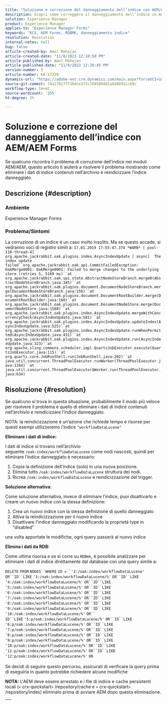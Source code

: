 ```yaml
---
title: "Soluzione e correzione del danneggiamento dell’indice con AEM/AEM Forms"
description: Scopri come correggere il danneggiamento dell’indice in Adobe Experience Forms. Eliminare i dati di indice contenuti nel repository e reindicizzare l'indice danneggiato.
solution: Experience Manager
product: Experience Manager
applies-to: "Experience Manager Forms"
keywords: "KCS, AEM Forms, RDBMK, danneggiamento indice"
resolution: Resolution
internal-notes: null
bug: false
article-created-by: Amol Mahajan
article-created-date: "11/8/2023 12:10:50 PM"
article-published-by: Amol Mahajan
article-published-date: "11/8/2023 12:26:45 PM"
version-number: 5
article-number: KA-17339
dynamics-url: "https://adobe-ent.crm.dynamics.com/main.aspx?forceUCI=1&pagetype=entityrecord&etn=knowledgearticle&id=de7689d8-2f7e-ee11-8179-6045bd006704"
source-git-commit: 74a17817ff3bdce375c789580481a0d8691ccb9c
workflow-type: tm+mt
source-wordcount: '355'
ht-degree: 2%

---
```


# Soluzione e correzione del danneggiamento dell’indice con AEM/AEM Forms


Se qualcuno riscontra il problema di corruzione dell’indice nei moduli AEM/AEM, questo articolo ti aiuterà a risolvere il problema mostrando come eliminare i dati di indice contenuti nell’archivio e reindicizzare l’indice danneggiato.

## Descrizione {#description}


### <b>Ambiente</b>

Experience Manager Forms



### <b>Problema/Sintomi</b>

La corruzione di un indice è un caso molto insolito. Ma se questo accade, si vedranno voci di registro simili a:
`17.01.2019 17:55:47.374 *WARN* [ pool-118-thread-4]  org.apache.jackrabbit.oak.plugins.index.AsyncIndexUpdate [ async]  The index update failed``org.apache.jackrabbit.oak.api.CommitFailedException: OakMerge0001: OakMerge0001: Failed to merge changes to the underlying store (retries 5, 5169 ms)``at org.apache.jackrabbit.oak.spi.state.AbstractNodeStoreBranch.merge0(AbstractNodeStoreBranch.java:345)``at org.apache.jackrabbit.oak.plugins.document.DocumentNodeStoreBranch.merge(DocumentNodeStoreBranch.java:156)``at org.apache.jackrabbit.oak.plugins.document.DocumentRootBuilder.merge(DocumentRootBuilder.java:160)``at org.apache.jackrabbit.oak.plugins.document.DocumentNodeStore.merge(DocumentNodeStore.java:1588)``at org.apache.jackrabbit.oak.plugins.index.AsyncIndexUpdate.mergeWithConcurrencyCheck(AsyncIndexUpdate.java:581)``at org.apache.jackrabbit.oak.plugins.index.AsyncIndexUpdate.updateIndex(AsyncIndexUpdate.java:525)``at org.apache.jackrabbit.oak.plugins.index.AsyncIndexUpdate.runWhenPermitted(AsyncIndexUpdate.java:431)``at org.apache.jackrabbit.oak.plugins.index.AsyncIndexUpdate.run(AsyncIndexUpdate.java:323)``at org.apache.sling.commons.scheduler.impl.QuartzJobExecutor.execute(QuartzJobExecutor.java:115)``at org.quartz.core.JobRunShell.run(JobRunShell.java:202)``at java.util.concurrent.ThreadPoolExecutor.runWorker(ThreadPoolExecutor.java:1164)``at java.util.concurrent.ThreadPoolExecutor$Worker.run(ThreadPoolExecutor.java:634)`

## Risoluzione {#resolution}


Se qualcuno si trova in questa situazione, probabilmente il modo più veloce per risolvere il problema è quello di eliminare i dati di indice contenuti nell’archivio e reindicizzare l’indice danneggiato.

NOTA: la reindicizzazione è un’azione che richiede tempo e risorse per questi esempi utilizzeremo l’indice `"workflowDataLucene"`

<b>Eliminare i dati di indice: </b>

I dati di indice si trovano nell’archivio seguente `/oak:index/workflowDataLucene` come nodi nascosti, quindi per eliminare l’indice danneggiato è necessario:

1. Copia la definizione dell’indice (solo) in una nuova posizione.
2. Elimina tutto `/oak:index/workflowDataLucene` struttura dei nodi.
3. Ricrea `/oak:index/workflowDataLucene` e reindicizzazione del trigger.


<b>Soluzione alternativa:</b>

Come soluzione alternativa, invece di eliminare l’indice, puoi disattivarlo e creare un nuovo indice con la stessa definizione:

1. Crea un nuovo indice con la stessa definizione di quello danneggiato
2. Attiva la reindicizzazione per il nuovo indice
3. Disattivare l&#39;indice danneggiato modificando la proprietà type in &quot;disabled&quot;


una volta apportate le modifiche, ogni query passerà al nuovo indice

<b>Elimina i dati da RDB:</b>

Come ultima risorsa e se si corre su `RDBmk`, è possibile analizzare per eliminare i dati di indice direttamente dal database con una query simile a:

`DELETE` `FROM` `NODES``WHERE`
`ID =``'2:/oak:index/workflowDataLucene'` `OR``ID``LIKE` `'3:/oak:index/workflowDataLucene/%'` `OR``ID``LIKE` `'4:/oak:index/workflowDataLucene/%'` `OR``ID``LIKE` `'5:/oak:index/workflowDataLucene/%'` `OR``ID``LIKE` `'6:/oak:index/workflowDataLucene/%'` `OR``ID``LIKE` `'7:/oak:index/workflowDataLucene/%'` `OR``ID``LIKE` `'8:/oak:index/workflowDataLucene/%'` `OR``ID``LIKE` `'9:/oak:index/workflowDataLucene/%'` `OR``ID``LIKE` `'10:/oak:index/workflowDataLucene/%'` `OR`` ` <br>`ID``LIKE` `'5:p/oak:index/workflowDataLucene/%'` `OR``ID``LIKE` `'6:p/oak:index/workflowDataLucene/%'` `OR``ID``LIKE` `'7:p/oak:index/workflowDataLucene/%'` `OR``ID``LIKE` `'8:p/oak:index/workflowDataLucene/%'` `OR``ID``LIKE` `'9:p/oak:index/workflowDataLucene/%'` `OR``ID``LIKE` `'10:p/oak:index/workflowDataLucene/%'` `OR``ID``LIKE` `'11:p/oak:index/workflowDataLucene/%'` `OR``ID``LIKE` `'12:p/oak:index/workflowDataLucene/%'` `OR`<br> <br>
Se decidi di seguire questo percorso, assicurati di verificare la query prima di eseguirla in quanto potrebbe richiedere alcune modifiche

<b>NOTA:</b> L&#39;AEM deve essere arrestato e i file di indice e cache persistenti locali (`<` crx-quickstart`>` /repository/cache e `<` crx-quickstart`>` /repository/index) eliminato prima di avviare AEM dopo questa eliminazione.


|   |
| --- |

